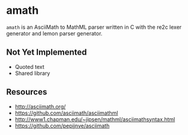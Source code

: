 # amath

`amath` is an AsciiMath to MathML parser written in C with the re2c lexer generator and lemon parser generator.

## Not Yet Implemented

* Quoted text
* Shared library

## Resources

* http://asciimath.org/
* https://github.com/asciimath/asciimathml
* http://www1.chapman.edu/~jipsen/mathml/asciimathsyntax.html
* https://github.com/pepijnve/asciimath
